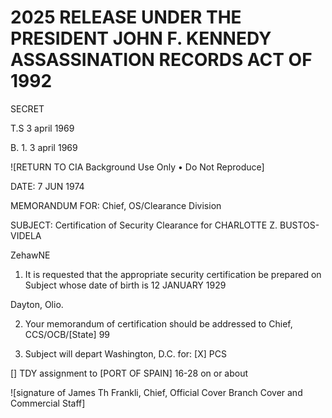 # 2025 RELEASE UNDER THE PRESIDENT JOHN F. KENNEDY ASSASSINATION RECORDS ACT OF 1992

SECRET

T.S 3 april 1969

B. 1. 3 april 1969

![RETURN TO CIA Background Use Only • Do Not Reproduce]

DATE: 7 JUN 1974

MEMORANDUM FOR: Chief, OS/Clearance Division

SUBJECT: Certification of Security Clearance for CHARLOTTE Z. BUSTOS-VIDELA

ZehawNE

1. It is requested that the appropriate security certification be prepared on Subject whose date of birth is 12 JANUARY 1929

Dayton, Olio.

2. Your memorandum of certification should be addressed to Chief, CCS/OCB/[State] 99

3. Subject will depart Washington, D.C. for: [X] PCS

[] TDY assignment to [PORT OF SPAIN] 16-28 on or about

![signature of James Th Frankli, Chief, Official Cover Branch Cover and Commercial Staff]

